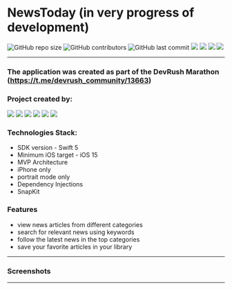 # NewsToday (in very progress of development)

![GitHub repo size](https://img.shields.io/github/repo-size/michaelbolgar/NewsToday)  ![GitHub contributors](https://img.shields.io/github/contributors/michaelbolgar/NewsToday)   ![GitHub last commit](https://img.shields.io/github/last-commit/michaelbolgar/NewsToday) ![][ios] ![][swift] ![][uikit] ![][SnapKit]

---
### The application was created as part of the DevRush Marathon (https://t.me/devrush_community/13663)
### Project created by:
<p align="left"> 
<a href="https://github.com/michaelbolgar">
<img src="https://img.shields.io/badge/michaelbolgar (TeamLead)-blue"/></a>
<a href="https://github.com/mabolotska">
<img src="https://img.shields.io/badge/mabolotska-red"/></a>
<a href="https://github.com/DaniilMurzin">
<img src="https://img.shields.io/badge/DaniilMurzin-green"/></a>
<a href="https://github.com/SemenShevchik">
<img src="https://img.shields.io/badge/SemenShevchik-cyan"/></a>
<a href="https://github.com/KozlovaAnastassia">
<img src="https://img.shields.io/badge/KozlovaAnastassia-yellow"/></a>
  <a href="https://github.com/Otarkush">
<img src="https://img.shields.io/badge/Otarkush-red"/></a>

</p>

### Technologies Stack:
* SDK version - Swift 5
* Minimum iOS target - iOS 15
* MVP Architecture
* iPhone only
* portrait mode only
* Dependency Injections
* SnapKit

### Features
* view news articles from different categories
* search for relevant news using keywords
* follow the latest news in the top categories
* save your favorite articles in your library

---
### Screenshots
---

[ios]: https://img.shields.io/badge/iOS-15.0-critical
[swift]: https://img.shields.io/badge/-Swift-9cf
[uikit]: https://img.shields.io/badge/-UIKit-blue
[SnapKit]: https://img.shields.io/badge/-SnapKit-green
[Realm]: https://img.shields.io/badge/-Realm-yellow
